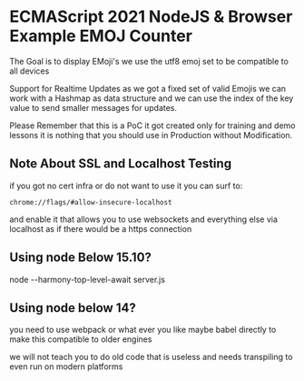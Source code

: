 # ECMAScript 2021 NodeJS & Browser Example EMOJ Counter
The Goal is to display EMoji's we use the utf8 emoj set to be compatible to all devices

Support for Realtime Updates as we got a fixed set of valid Emojis we can work with a Hashmap
as data structure and we can use the index of the key value to send smaller messages for updates.

Please Remember that this is a PoC it got created only for training and demo lessons it is nothing
that you should use in Production without Modification.

## Note About SSL and Localhost Testing 
if you got no cert infra or do not want to use it you can 
surf to:
``` 
chrome://flags/#allow-insecure-localhost
``` 

and enable it that allows you to use websockets and everything else via localhost as if there would be a https connection


## Using node Below 15.10?
node --harmony-top-level-await server.js

## Using node below 14?
you need to use webpack or what ever you like maybe babel directly to make this compatible to older engines

we will not teach you to do old code that is useless and needs transpiling to even run on modern platforms
